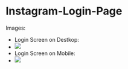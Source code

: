 # Instagram-Login-Page

Images:
  - Login Screen on Destkop: 
  - ![](https://github.com/vitormanoelcsantos/Instagram-Login-Screen-Images/blob/master/Login%20Screen%20Desktop.png)
  - Login Screen on Mobile:
  - ![](https://github.com/vitormanoelcsantos/Instagram-Login-Screen-Images/blob/master/Login%20Screen%20Mobile.png)
   
 
    
 
  

